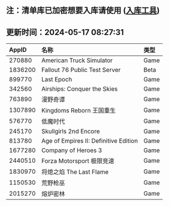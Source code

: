 ## 注：清单库已加密想要入库请使用 ([入库工具](https://github.com/BlankTMing/ManifestAutoUpdate/releases))

## 更新时间：2024-05-17 08:27:31
| AppID | 名称 | 类型  |
| :-------------------- | :----------------------------- | :----------- |
| 270880 | American Truck Simulator| Game |
| 1836200 | Fallout 76 Public Test Server| Beta |
| 899770 | Last Epoch| Game |
| 342560 | Airships: Conquer the Skies| Game |
| 763890 | 漫野奇谭| Game |
| 1307890 | Kingdoms Reborn 王国重生| Game |
| 576770 | 低魔时代| Game |
| 245170 | Skullgirls 2nd Encore| Game |
| 813780 | Age of Empires II: Definitive Edition| Game |
| 1677280 | Company of Heroes 3| Game |
| 2440510 | Forza Motorsport 极限竞速| Game |
| 1830970 | 将熄之焰 The Last Flame| Game |
| 1150530 | 荒野枪巫| Game |
| 2015270 | 熔炉密林| Game |
